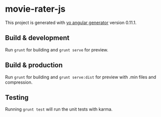 # movie-rater-js

This project is generated with [yo angular generator](https://github.com/yeoman/generator-angular)
version 0.11.1.

## Build & development

Run `grunt` for building and `grunt serve` for preview.

## Build & production

Run `grunt` for building and `grunt serve:dist` for preview with .min files and compression.

## Testing

Running `grunt test` will run the unit tests with karma.
